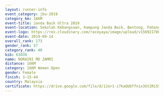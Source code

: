 ```yaml
---
layout: runner-info 
event_category: jbu-2019 
category_km: 16KM 
event-title: Janda Baik Ultra 2019  
event-location: Sekolah Kebangsaan, Kampung Janda Baik, Bentong, Pahang, Malaysia 
event-logo: https://res.cloudinary.com/raceyaya/image/upload/v1569217009/logo/janda-baik_vch1pc.jpg 
event-date: 2019-09-14 
overall_rank: 173
gender_rank: 57
category_rank: 40
bib: 63038
name: NORAINI MD ZAMRI
distance: 16KM
category: 16KM Women Open
gender: Female
finish: 3-15-44
country: Malaysia
certificate: https://drive.google.com/file/d/1Jor1-i7kaQUbTfnix3Gt2Ri5SyFCRUMy/view?usp=sharing
---
```

